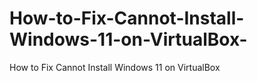 # How-to-Fix-Cannot-Install-Windows-11-on-VirtualBox-
How to Fix Cannot Install Windows 11 on VirtualBox 
